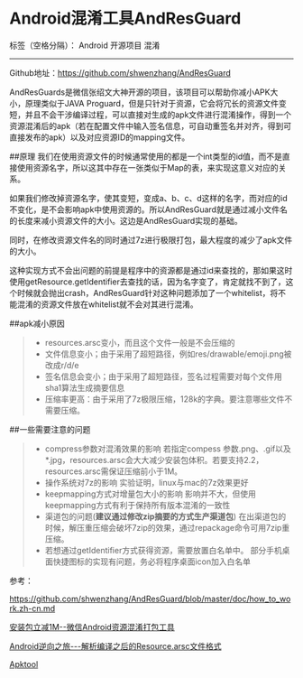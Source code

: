 ﻿# Android混淆工具AndResGuard

标签（空格分隔）： Android 开源项目 混淆

---

Github地址：https://github.com/shwenzhang/AndResGuard

AndResGuards是微信张绍文大神开源的项目，该项目可以帮助你减小APK大小，原理类似于JAVA Proguard，但是只针对于资源，它会将冗长的资源文件变短，并且不会干涉编译过程，可以直接对生成的apk文件进行混淆操作，得到一个资源混淆后的apk（若在配置文件中输入签名信息，可自动重签名并对齐，得到可直接发布的apk）以及对应资源ID的mapping文件。

##原理
我们在使用资源文件的时候通常使用的都是一个int类型的id值，而不是直接使用资源名字，所以这其中存在一张类似于Map的表，来实现这意义对应的关系。

如果我们修改掉资源名字，使其变短，变成a、b、c、d这样的名字，而对应的id不变化，是不会影响apk中使用资源的。所以AndResGuard就是通过减小文件名的长度来减小资源文件的大小。这边是AndResGuard实现的基础。

同时，在修改资源文件名的同时通过7z进行极限打包，最大程度的减少了apk文件的大小。

这种实现方式不会出问题的前提是程序中的资源都是通过id来查找的，那如果这时使用getResource.getIdentifier去查找的话，因为名字变了，肯定就找不到了，这个时候就会抛出crash，AndResGuard针对这种问题添加了一个whitelist，将不能混淆的资源文件放在whitelist就不会对其进行混淆。


##apk减小原因
> * resources.arsc变小，而且这个文件一般是不会压缩的
> * 文件信息变小；由于采用了超短路径，例如res/drawable/emoji.png被改成r/d/e
> * 签名信息会变小；由于采用了超短路径，签名过程需要对每个文件用sha1算法生成摘要信息
> * 压缩率更高：由于采用了7z极限压缩，128k的字典。要注意哪些文件不需要压缩。    

##一些需要注意的问题
> * compress参数对混淆效果的影响
若指定compess 参数.png、.gif以及*.jpg，resources.arsc会大大减少安装包体积。若要支持2.2，resources.arsc需保证压缩前小于1M。
> * 操作系统对7z的影响
实验证明，linux与mac的7z效果更好
> * keepmapping方式对增量包大小的影响
影响并不大，但使用keepmapping方式有利于保持所有版本混淆的一致性
> * 渠道包的问题(**建议通过修改zip摘要的方式生产渠道包**)
在出渠道包的时候，解压重压缩会破坏7zip的效果，通过repackage命令可用7zip重压缩。
> * 若想通过getIdentifier方式获得资源，需要放置白名单中。
部分手机桌面快捷图标的实现有问题，务必将程序桌面icon加入白名单



参考：  

https://github.com/shwenzhang/AndResGuard/blob/master/doc/how_to_work.zh-cn.md   

[安装包立减1M--微信Android资源混淆打包工具](http://mp.weixin.qq.com/s?__biz=MzAwNDY1ODY2OQ==&mid=208135658&idx=1&sn=ac9bd6b4927e9e82f9fa14e396183a8f#rd)  

[Android逆向之旅---解析编译之后的Resource.arsc文件格式](http://blog.csdn.net/jiangwei0910410003/article/details/50628894)  

[Apktool](https://github.com/iBotPeaches/Apktool)  





